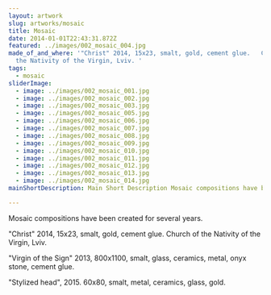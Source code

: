 ```yaml
---
layout: artwork
slug: artworks/mosaic
title: Mosaic
date: 2014-01-01T22:43:31.872Z
featured: ../images/002_mosaic_004.jpg
made_of_and_where: '"Christ" 2014, 15x23, smalt, gold, cement glue.   Church of
  the Nativity of the Virgin, Lviv. '
tags:
  - mosaic
sliderImage:
  - image: ../images/002_mosaic_001.jpg
  - image: ../images/002_mosaic_002.jpg
  - image: ../images/002_mosaic_003.jpg
  - image: ../images/002_mosaic_005.jpg
  - image: ../images/002_mosaic_006.jpg
  - image: ../images/002_mosaic_007.jpg
  - image: ../images/002_mosaic_008.jpg
  - image: ../images/002_mosaic_009.jpg
  - image: ../images/002_mosaic_010.jpg
  - image: ../images/002_mosaic_011.jpg
  - image: ../images/002_mosaic_012.jpg
  - image: ../images/002_mosaic_013.jpg
  - image: ../images/002_mosaic_014.jpg
mainShortDescription: Main Short Description Mosaic compositions have been created for several years.

---
```

Mosaic compositions have been created for several years.

"Christ" 2014, 15x23, smalt, gold, cement glue. Church of the Nativity of the Virgin, Lviv. 

"Virgin of the Sign" 2013, 800x1100, smalt, glass, ceramics, metal, onyx stone, cement glue.

"Stylized head", 2015. 60x80, smalt, metal, ceramics, glass, gold.